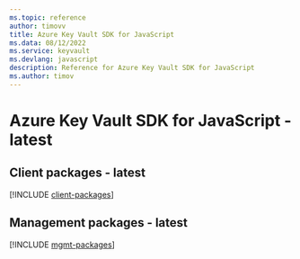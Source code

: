 ```yaml
---
ms.topic: reference
author: timovv
title: Azure Key Vault SDK for JavaScript
ms.data: 08/12/2022
ms.service: keyvault
ms.devlang: javascript
description: Reference for Azure Key Vault SDK for JavaScript
ms.author: timov
---
```

# Azure Key Vault SDK for JavaScript - latest

## Client packages - latest
[!INCLUDE [client-packages](key-vault-client-index.md)]
## Management packages - latest
[!INCLUDE [mgmt-packages](key-vault-mgmt-index.md)]